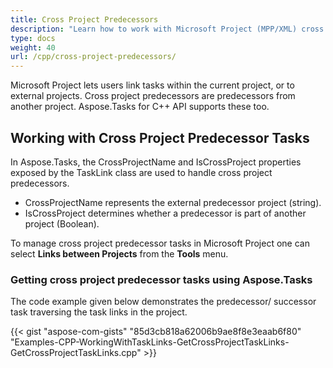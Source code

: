 ```yaml
---
title: Cross Project Predecessors
description: "Learn how to work with Microsoft Project (MPP/XML) cross project predecessors using Aspose.Tasks for C++."
type: docs
weight: 40
url: /cpp/cross-project-predecessors/
---
```


Microsoft Project lets users link tasks within the current project, or to external projects. Cross project predecessors are predecessors from another project. Aspose.Tasks for C++ API supports these too.

## **Working with Cross Project Predecessor Tasks**
In Aspose.Tasks, the CrossProjectName and IsCrossProject properties exposed by the TaskLink class are used to handle cross project predecessors.

- CrossProjectName represents the external predecessor project (string).
- IsCrossProject determines whether a predecessor is part of another project (Boolean).

To manage cross project predecessor tasks in Microsoft Project one can select **Links between Projects** from the **Tools** menu.

### **Getting cross project predecessor tasks using Aspose.Tasks**
The code example given below demonstrates the predecessor/ successor task traversing the task links in the project.

{{< gist "aspose-com-gists" "85d3cb818a62006b9ae8f8e3eaab6f80" "Examples-CPP-WorkingWithTaskLinks-GetCrossProjectTaskLinks-GetCrossProjectTaskLinks.cpp" >}}
